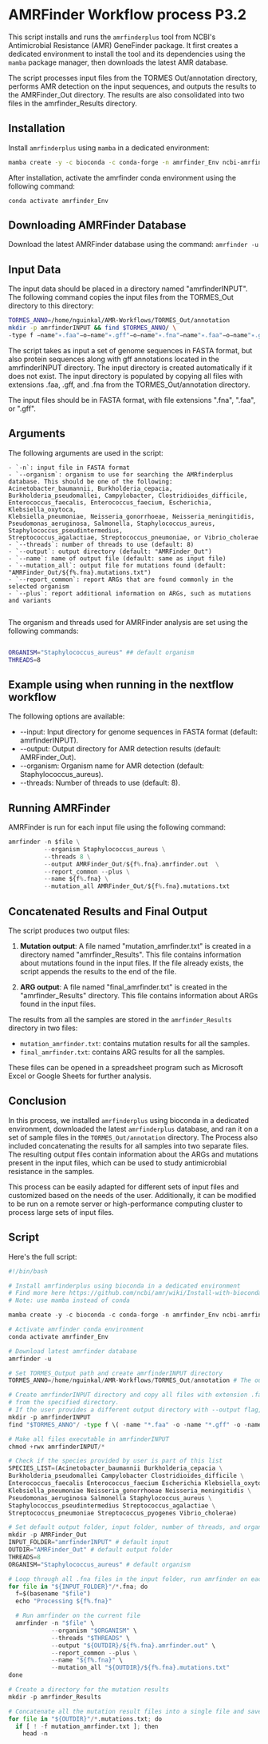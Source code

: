 
# AMRFinder Workflow process P3.2

This script installs and runs the `amrfinderplus` tool from NCBI's Antimicrobial Resistance (AMR) GeneFinder package. It first creates a dedicated environment to install the tool and its dependencies using the `mamba` package manager, then downloads the latest AMR database.

The script processes input files from the TORMES Out/annotation directory, performs AMR detection on the input sequences, and outputs the results to the AMRFinder_Out directory. The results are also consolidated into two files in the amrfinder_Results directory.

## Installation

Install `amrfinderplus` using `mamba` in a dedicated environment:

```bash
mamba create -y -c bioconda -c conda-forge -n amrfinder_Env ncbi-amrfinderplus
```

After installation, activate the amrfinder conda environment using the following command:

```conda activate amrfinder_Env```

## Downloading AMRFinder Database

Download the latest AMRFinder database using the command: ```amrfinder -u```

## Input Data
The input data should be placed in a directory named "amrfinderINPUT". 
The following command copies the input files from the TORMES_Out directory to this directory:
```bash
TORMES_ANNO=/home/nguinkal/AMR-Workflows/TORMES_Out/annotation
mkdir -p amrfinderINPUT && find $TORMES_ANNO/ \ 
-type f −name"∗.faa"−o−name"∗.gff"−o−name"∗.fna"−name"∗.faa"−o−name"∗.gff"−o−name"∗.fna" -exec cp {} amrfinderINPUT/ ;
```

The script takes as input a set of genome sequences in FASTA format, but also protein sequences along with gff annotations located in the amrfinderINPUT directory. The input directory is created automatically if it does not exist. The input directory is populated by copying all files with extensions .faa, .gff, and .fna from the TORMES_Out/annotation directory.


The input files should be in FASTA format, with file extensions ".fna", ".faa", or ".gff". 

## Arguments

The following arguments are used in the script:
```
- `-n`: input file in FASTA format
- `--organism`: organism to use for searching the AMRfinderplus database. This should be one of the following:
Acinetobacter_baumannii, Burkholderia_cepacia, Burkholderia_pseudomallei, Campylobacter, Clostridioides_difficile, 
Enterococcus_faecalis, Enterococcus_faecium, Escherichia, Klebsiella_oxytoca,
Klebsiella_pneumoniae, Neisseria_gonorrhoeae, Neisseria_meningitidis, 
Pseudomonas_aeruginosa, Salmonella, Staphylococcus_aureus, Staphylococcus_pseudintermedius, 
Streptococcus_agalactiae, Streptococcus_pneumoniae, or Vibrio_cholerae
- `--threads`: number of threads to use (default: 8)
- `--output`: output directory (default: "AMRFinder_Out")
- `--name`: name of output file (default: same as input file)
- `--mutation_all`: output file for mutations found (default: "AMRFinder_Out/${f%.fna}.mutations.txt")
- `--report_common`: report ARGs that are found commonly in the selected organism
- `--plus`: report additional information on ARGs, such as mutations and variants


```

The organism and threads used for AMRFinder analysis are set using the following commands:

```bash

ORGANISM="Staphylococcus_aureus" ## default organism
THREADS=8
```

## Example using when running in the nextflow workflow 

The following options are available:

 -   --input: Input directory for genome sequences in FASTA format (default: amrfinderINPUT).
-    --output: Output directory for AMR detection results (default: AMRFinder_Out).
-    --organism: Organism name for AMR detection (default: Staphylococcus_aureus).
-    --threads: Number of threads to use (default: 8).

## Running AMRFinder

AMRFinder is run for each input file using the following command:

```python
amrfinder -n $file \
          --organism Staphylococcus_aureus \
          --threads 8 \
          --output AMRFinder_Out/${f%.fna}.amrfinder.out  \
          --report_common --plus \
          --name ${f%.fna} \
          --mutation_all AMRFinder_Out/${f%.fna}.mutations.txt

```

## Concatenated Results and Final Output

The script produces two output files: 

1. **Mutation output**: A file named "mutation_amrfinder.txt" is created in a directory named "amrfinder_Results". This file contains information about mutations found in the input files. If the file already exists, the script appends the results to the end of the file.

2. **ARG output**: A file named "final_amrfinder.txt" is created in the "amrfinder_Results" directory. This file contains information about ARGs found in the input files.


The results from all the samples are stored in the `amrfinder_Results` directory in two files:
- `mutation_amrfinder.txt`: contains mutation results for all the samples.
- `final_amrfinder.txt`: contains ARG results for all the samples.

These files can be opened in a spreadsheet program such as Microsoft Excel or Google Sheets for further analysis.

## Conclusion

In this process, we installed `amrfinderplus` using bioconda in a dedicated environment, downloaded the latest `amrfinderplus` database, and ran it on a set of sample files in the `TORMES_Out/annotation` directory. The Process also included concatenating the results for all samples into two separate files. The resulting output files contain information about the ARGs and mutations present in the input files, which can be used to study antimicrobial resistance in the samples.

This process can be easily adapted for different sets of input files and customized based on the needs of the user.
Additionally, it can be modified to be run on a remote server or high-performance computing cluster to process large sets of input files.

## Script

Here's the full script:


```python
#!/bin/bash

# Install amrfinderplus using bioconda in a dedicated environment
# Find more here https://github.com/ncbi/amr/wiki/Install-with-bioconda
# Note: use mamba instead of conda

mamba create -y -c bioconda -c conda-forge -n amrfinder_Env ncbi-amrfinderplus # run this only once

# Activate amrfinder conda environment
conda activate amrfinder_Env

# Download latest amrfinder database
amrfinder -u

# Set TORMES_Output path and create amrfinderINPUT directory
TORMES_ANNO=/home/nguinkal/AMR-Workflows/TORMES_Out/annotation # The output of TORMES in Process P3.

# Create amrfinderINPUT directory and copy all files with extension .faa, .gff, .fna to it
# from the specified directory.
# If the user provides a different output directory with --output flag, it will be used instead.
mkdir -p amrfinderINPUT
find "$TORMES_ANNO"/ -type f \( -name "*.faa" -o -name "*.gff" -o -name "*.fna" \) -exec cp {} amrfinderINPUT/ \;

# Make all files executable in amrfinderINPUT
chmod +rwx amrfinderINPUT/*

# Check if the species provided by user is part of this list
SPECIES_LIST=(Acinetobacter_baumannii Burkholderia_cepacia \
Burkholderia_pseudomallei Campylobacter Clostridioides_difficile \
Enterococcus_faecalis Enterococcus_faecium Escherichia Klebsiella_oxytoca \
Klebsiella_pneumoniae Neisseria_gonorrhoeae Neisseria_meningitidis \
Pseudomonas_aeruginosa Salmonella Staphylococcus_aureus \
Staphylococcus_pseudintermedius Streptococcus_agalactiae \
Streptococcus_pneumoniae Streptococcus_pyogenes Vibrio_cholerae)

# Set default output folder, input folder, number of threads, and organism
mkdir -p AMRFinder_Out
INPUT_FOLDER="amrfinderINPUT" # default input
OUTDIR="AMRFinder_Out" # default output folder
THREADS=8
ORGANISM="Staphylococcus_aureus" # default organism

# Loop through all .fna files in the input folder, run amrfinder on each one, and output the results
for file in "${INPUT_FOLDER}"/*.fna; do
  f=$(basename "$file")
  echo "Processing ${f%.fna}"

  # Run amrfinder on the current file
  amrfinder -n "$file" \
            --organism "$ORGANISM" \
            --threads "$THREADS" \
            --output "${OUTDIR}/${f%.fna}.amrfinder.out" \
            --report_common --plus \
            --name "${f%.fna}" \
            --mutation_all "${OUTDIR}/${f%.fna}.mutations.txt"
done

# Create a directory for the mutation results
mkdir -p amrfinder_Results

# Concatenate all the mutation result files into a single file and save it in the mutation results directory
for file in "${OUTDIR}"/*.mutations.txt; do
  if [ ! -f mutation_amrfinder.txt ]; then
    head -n 






